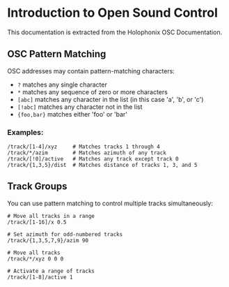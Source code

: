 # Introduction to Open Sound Control

This documentation is extracted from the Holophonix OSC Documentation.

## OSC Pattern Matching

OSC addresses may contain pattern-matching characters:
- `?` matches any single character
- `*` matches any sequence of zero or more characters
- `[abc]` matches any character in the list (in this case 'a', 'b', or 'c')
- `[!abc]` matches any character not in the list
- `{foo,bar}` matches either 'foo' or 'bar'

### Examples:
```
/track/[1-4]/xyz     # Matches tracks 1 through 4
/track/*/azim        # Matches azimuth of any track
/track/[!0]/active   # Matches any track except track 0
/track/{1,3,5}/dist  # Matches distance of tracks 1, 3, and 5
```

## Track Groups
You can use pattern matching to control multiple tracks simultaneously:
```
# Move all tracks in a range
/track/[1-16]/x 0.5

# Set azimuth for odd-numbered tracks
/track/{1,3,5,7,9}/azim 90

# Move all tracks
/track/*/xyz 0 0 0

# Activate a range of tracks
/track/[1-8]/active 1
```
